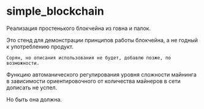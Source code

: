 # simple_blockchain
Реализация простенького блокчейна из говна и палок.

Это стенд для демонстрации принципов работы блокчейна, а не годный к употреблению продукт.

	Сорян, но описания использования не будет, добавлю позже, по возможности.

Функцию автоманического регулирования уровня сложности майнинга в зависимости ориентировочного от количества майнеров в сети дописать не успел.

Но быть она должна.
